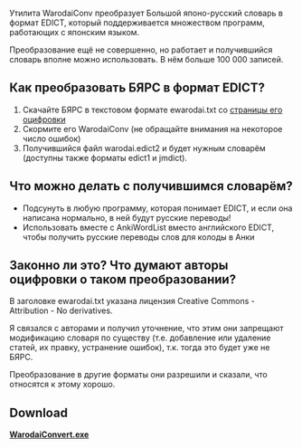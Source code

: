 Утилита WarodaiConv преобразует Большой японо-русский словарь в формат EDICT, который поддерживается множеством программ, работающих с японским языком.

Преобразование ещё не совершенно, но работает и получившийся словарь вполне можно использовать. В нём больше 100 000 записей.

## Как преобразовать БЯРС в формат EDICT?
  1. Скачайте БЯРС в текстовом формате ewarodai.txt со [страницы его оцифровки](http://e-lib.ua/dic/)
  1. Скормите его WarodaiConv (не обращайте внимания на некоторое число ошибок)
  1. Получившийся файл warodai.edict2 и будет нужным словарём (доступны также форматы edict1 и jmdict).

## Что можно делать с получившимся словарём?
  * Подсунуть в любую программу, которая понимает EDICT, и если она написана нормально, в ней будут русские переводы!
  * Использовать вместе с AnkiWordList вместо английского EDICT, чтобы получить русские переводы слов для колоды в Анки

## Законно ли это? Что думают авторы оцифровки о таком преобразовании?
В заголовке ewarodai.txt указана лицензия Creative Commons - Attribution - No derivatives.

Я связался с авторами и получил уточнение, что этим они запрещают модификацию словаря по существу (т.е. добавление или удаление статей, их правку, устранение ошибок), т.к. тогда это будет уже не БЯРС.

Преобразование в другие форматы они разрешили и сказали, что относятся к этому хорошо.

## Download
**[WarodaiConvert.exe](http://googledrive.com/host/0B6e6N2yLg25MTlp3WkpfbG9ySGM/WarodaiConvert.exe)**
